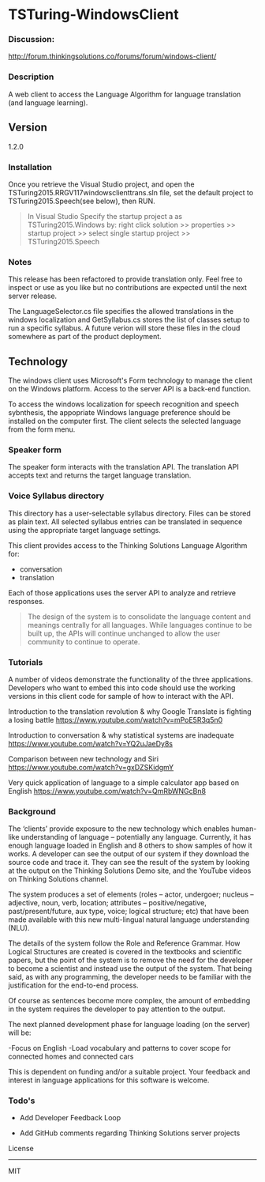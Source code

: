 # TSTuring-WindowsClient
### Discussion: 

http://forum.thinkingsolutions.co/forums/forum/windows-client/

### Description
A web client to access the Language Algorithm for language translation (and language learning). 
## Version

1.2.0

### Installation

Once you retrieve the Visual Studio project, and open the TSTuring2015.RRGV117windowsclienttrans.sln file, set the default project to TSTuring2015.Speech(see below), then RUN.
> In Visual Studio Specify the startup project a as TSTuring2015.Windows by:
> right click solution >> properties >> startup project >> select single startup project >> TSTuring2015.Speech

### Notes
This release has been refactored to provide translation only. Feel free to inspect or use as you like but no contributions are expected until the next server release.

The LanguageSelector.cs file specifies the allowed translations in the windows localization and GetSyllabus.cs stores the list of classes setup to run a specific syllabus. A future verion will store these files in the cloud somewhere as part of the product deployment.

## Technology
The windows client uses Microsoft's Form technology to manage the client on the Windows platform. Access to the server API is a back-end function.

To access the windows localization for speech recognition and speech sybnthesis, the appopriate Windows language preference should be installed on the computer first. The client selects the selected language from the form menu.

### Speaker form
The speaker form interacts with the translation API. The translation API accepts text and returns the target language translation. 

### Voice Syllabus directory
This directory has a user-selectable syllabus directory. Files can be stored as plain text. All selected syllabus entries can be translated in sequence using the appropriate target language settings.

This client provides access to the Thinking Solutions Language Algorithm for:

 - conversation 
 - translation 

Each of those applications uses the server API to analyze and retrieve responses.

> The design of the system is to consolidate the language content and meanings centrally for all languages. While languages continue to be built up, the APIs will continue unchanged to allow the user community to continue to operate.

### Tutorials

A number of videos demonstrate the functionality of the three applications. Developers who want to embed this into
code should use the working versions in this client code for sample of how to interact with the API.

Introduction to the translation revolution & why Google Translate is fighting a losing battle
https://www.youtube.com/watch?v=mPoE5R3q5n0

Introduction to conversation & why statistical systems are inadequate
https://www.youtube.com/watch?v=YQ2uJaeDy8s         

Comparison between new technology and Siri
https://www.youtube.com/watch?v=gxDZSKidgmY  

Very quick application of language to a simple calculator app based on English
https://www.youtube.com/watch?v=QmRbWNGcBn8  

### Background
The ‘clients’ provide exposure to the new technology which enables human-like understanding of language – potentially any language.  Currently, it has enough language loaded in English and 8 others to show samples of how it works.  A developer can see the output of our system if they download the source code and trace it.  They can see the result of the system by looking at the output on the Thinking Solutions Demo site, and the YouTube videos on Thinking Solutions channel.
 
The system produces a set of elements (roles – actor, undergoer; nucleus – adjective, noun, verb, location; attributes – positive/negative, past/present/future, aux type, voice; logical structure; etc)  that have been made available with this new multi-lingual natural language understanding (NLU).
 
The details of the system follow the Role and Reference Grammar. How Logical Structures are created is covered in the textbooks and scientific papers, but the point of the system is to remove the need for the developer to become a scientist and instead use the output of the system. That being said, as with any programming, the developer needs to be familiar with the justification for the end-to-end process.
 
Of course as sentences become more complex, the amount of embedding in the system requires the developer to pay attention to the output.

The next planned development phase for language loading (on the server) will be:
 
-Focus on English
-Load vocabulary and patterns to cover scope for connected homes and connected cars
 
This is dependent on funding and/or a suitable project.  Your feedback and interest in language applications for this software is welcome.


### Todo's

- Add Developer Feedback Loop

- Add GitHub comments regarding Thinking Solutions server projects

License

----



MIT

